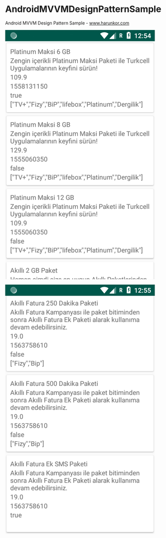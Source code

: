 # AndroidMVVMDesignPatternSample
Android MVVM Design Pattern Sample  -  www.harunkor.com


![](https://github.com/harunkor/AndroidMVVMDesignPatternSample/blob/master/Screenshot_1559080486.png?raw=true)




![](https://github.com/harunkor/AndroidMVVMDesignPatternSample/blob/master/Screenshot_1559080527.png?raw=true)
